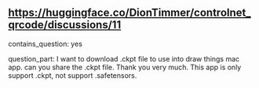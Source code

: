 ## https://huggingface.co/DionTimmer/controlnet_qrcode/discussions/11

contains_question: yes

question_part: I want to download .ckpt file to use into draw things mac app. can you share the .ckpt file. Thank you very much. This app is only support .ckpt, not support .safetensors.